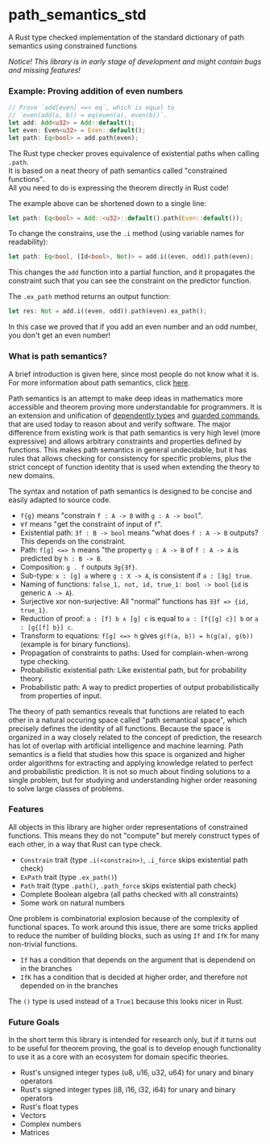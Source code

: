 # path_semantics_std
A Rust type checked implementation of the standard dictionary of path semantics using constrained functions

*Notice! This library is in early stage of development and might contain bugs and missing features!*

### Example: Proving addition of even numbers

```rust
// Prove `add[even] <=> eq`, which is equal to
// `even(add(a, b)) = eq(even(a), even(b))`.
let add: Add<u32> = Add::default();
let even: Even<u32> = Even::default();
let path: Eq<bool> = add.path(even);
```

The Rust type checker proves equivalence of existential paths when calling `.path`.  
It is based on a neat theory of path semantics called "constrained functions".  
All you need to do is expressing the theorem directly in Rust code!

The example above can be shortened down to a single line:

```rust
let path: Eq<bool> = Add::<u32>::default().path(Even::default());
```

To change the constrains, use the `.i` method (using variable names for readability):

```rust
let path: Eq<bool, (Id<bool>, Not)> = add.i((even, odd)).path(even);
```

This changes the `add` function into a partial function,
and it propagates the constraint such that you can see the constraint on the predictor function.

The `.ex_path` method returns an output function:

```rust
let res: Not = add.i((even, odd)).path(even).ex_path();
```

In this case we proved that if you add an even number and an odd number, you don't get an even number!

### What is path semantics?

A brief introduction is given here, since most people do not know what it is.  
For more information about path semantics, click [here](https://github.com/advancedresearch/path_semantics).

Path semantics is an attempt to make deep ideas in mathematics more accessible and theorem proving more understandable for programmers.
It is an extension and unification of [dependently types](https://en.wikipedia.org/wiki/Dependent_type) and [guarded commands](https://en.wikipedia.org/wiki/Guarded_Command_Language), that are used today to reason about and verify software.
The major difference from existing work is that path semantics is very high level (more expressive) and allows arbitrary constraints and properties defined by functions.
This makes path semantics in general undecidable, but it has rules that allows checking for consistency for specific problems,
plus the strict concept of function identity that is used when extending the theory to new domains.

The syntax and notation of path semantics is designed to be concise and easily adapted to source code.

- `f{g}` means "constrain `f : A -> B` with `g : A -> bool`".
- `∀f` means "get the constraint of input of `f`".
- Existential path: `∃f : B -> bool` means "what does `f : A -> B` outputs? This depends on the constraint.
- Path: `f[g] <=> h` means "the property `g : A -> B` of `f : A -> A` is predicted by `h : B -> B`.
- Composition: `g . f` outputs `∃g{∃f}`.
- Sub-type: `x : [g] a` where `g : X -> A`, is consistent if `a : [∃g] true`.
- Naming of functions: `false_1, not, id, true_1: bool -> bool` (`id` is generic `A -> A`).
- Surjective xor non-surjective: All "normal" functions has `∃∃f => {id, true_1}`.
- Reduction of proof: `a : [f] b ∧ [g] c` is equal to `a : [f{[g] c}] b` or `a : [g{[f] b}] c`.
- Transform to equations: `f[g] <=> h` gives `g(f(a, b)) = h(g(a), g(b))` (example is for binary functions).
- Propagation of constraints to paths: Used for complain-when-wrong type checking.
- Probabilistic existential path: Like existential path, but for probability theory.
- Probabilistic path: A way to predict properties of output probabilistically from properties of input.

The theory of path semantics reveals that functions are related to each other in a natural occuring space called
"path semantical space", which precisely defines the identity of all functions.
Because the space is organized in a way closely related to the concept of prediction,
the research has lot of overlap with artificial intelligence and machine learning.
Path semantics is a field that studies how this space is organized and higher order algorithms for extracting
and applying knowledge related to perfect and probabilistic prediction.
It is not so much about finding solutions to a single problem, but for studying and understanding higher order reasoning to solve large classes of problems.

### Features

All objects in this library are higher order representations of constrained functions.
This means they do not "compute" but merely construct types of each other, in a way that Rust can type check.

- `Constrain` trait (type `.i(<constrain>)`, `.i_force` skips existential path check)
- `ExPath` trait (type `.ex_path()`)
- `Path` trait (type `.path()`, `.path_force` skips existential path check)
- Complete Boolean algebra (all paths checked with all constraints)
- Some work on natural numbers

One problem is combinatorial explosion because of the complexity of functional spaces.
To work around this issue, there are some tricks applied to reduce the number of building blocks,
such as using `If` and `IfK` for many non-trivial functions.

- `If` has a condition that depends on the argument that is dependend on in the branches
- `IfK` has a condition that is decided at higher order, and therefore not depended on in the branches

The `()` type is used instead of a `True1` because this looks nicer in Rust.

### Future Goals

In the short term this library is intended for research only,
but if it turns out to be useful for theorem proving, the goal is to develop
enough functionality to use it as a core with an ecosystem for domain specific theories.

- Rust's unsigned integer types (u8, u16, u32, u64) for unary and binary operators
- Rust's signed integer types (i8, i16, i32, i64) for unary and binary operators
- Rust's float types
- Vectors
- Complex numbers
- Matrices

